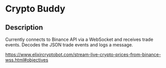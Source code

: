 # Crypto Buddy

## Description
Currently connects to Binance API via a WebSocket and receives trade events. Decodes the JSON trade events and logs a message.

https://www.elixircryptobot.com/stream-live-crypto-prices-from-binance-wss.html#objectives
